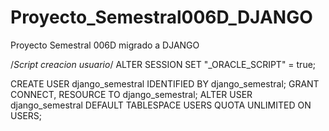 # Proyecto_Semestral006D_DJANGO
Proyecto Semestral 006D migrado a DJANGO

/*Script creacion usuario*/
ALTER SESSION SET "_ORACLE_SCRIPT" = true;

CREATE USER django_semestral IDENTIFIED BY django_semestral;
GRANT CONNECT, RESOURCE TO django_semestral;
ALTER USER django_semestral DEFAULT TABLESPACE USERS QUOTA UNLIMITED ON USERS;
